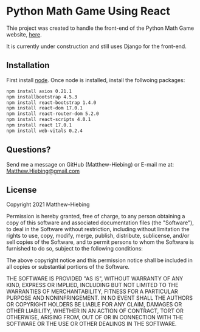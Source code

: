 # Python Math Game Using React

Thie project was created to handle the front-end of the Python Math Game website, [here](https://math-game-practice.herokuapp.com/).

It is currently under construction and still uses Django for the front-end.

## Installation
First install [node](https://nodejs.org/en/).  Once node is installed, install the follwoing packages:

```bash
npm install axios 0.21.1
npm installbootstrap 4.5.3
npm install react-bootstrap 1.4.0
npm install react-dom 17.0.1
npm install react-router-dom 5.2.0
npm install react-scripts 4.0.1
npm install react 17.0.1
npm install web-vitals 0.2.4
```

## Questions?
Send me a message on GitHub (Matthew-Hiebing) or E-mail me at: Matthew.Hiebing@gmail.com

## License
Copyright 2021 Matthew-Hiebing

Permission is hereby granted, free of charge, to any person obtaining a copy of this software and associated documentation files (the "Software"), to deal in the Software without restriction, including without limitation the rights to use, copy, modify, merge, publish, distribute, sublicense, and/or sell copies of the Software, and to permit persons to whom the Software is furnished to do so, subject to the following conditions:

The above copyright notice and this permission notice shall be included in all copies or substantial portions of the Software.

THE SOFTWARE IS PROVIDED "AS IS", WITHOUT WARRANTY OF ANY KIND, EXPRESS OR IMPLIED, INCLUDING BUT NOT LIMITED TO THE WARRANTIES OF MERCHANTABILITY, FITNESS FOR A PARTICULAR PURPOSE AND NONINFRINGEMENT. IN NO EVENT SHALL THE AUTHORS OR COPYRIGHT HOLDERS BE LIABLE FOR ANY CLAIM, DAMAGES OR OTHER LIABILITY, WHETHER IN AN ACTION OF CONTRACT, TORT OR OTHERWISE, ARISING FROM, OUT OF OR IN CONNECTION WITH THE SOFTWARE OR THE USE OR OTHER DEALINGS IN THE SOFTWARE.
